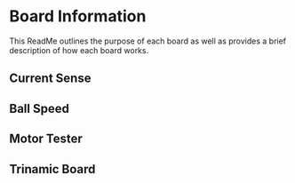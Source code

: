 # Board Information
This ReadMe outlines the purpose of each board as well as provides a brief description of how each board works.

## Current Sense

## Ball Speed

## Motor Tester

## Trinamic Board
